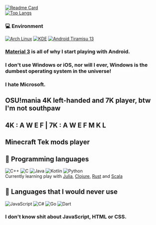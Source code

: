 [![Readme Card](https://github-readme-stats-one-bice.vercel.app/api?username=asuka-mio&show_icons=true&role=OWNER,ORGANIZATION_MEMBER,COLLABORATOR)](https://github.com/anuraghazra/github-readme-stats)  
[![Top Langs](https://github-readme-stats-one-bice.vercel.app/api/top-langs/?username=asuka-mio&layout=compact&exclude_repo=Hardware-Course&hide=Jupyter%20Notebook,MATLAB&role=OWNER,ORGANIZATION_MEMBER&langs_count=10)](https://github.com/anuraghazra/github-readme-stats)  
### 💻 Environment
[![Arch Linux](https://img.shields.io/badge/Arch%20Linux-1793d0?style=flat-square&logo=arch-linux&logoColor=ffffff)](https://archlinux.org) 
[![KDE](https://img.shields.io/badge/KDE-%2300ADD8.svg?style=flat-square&logo=kde&logoColor=fff)](https://kde.org/)
[![Android Tiramisu 13](https://img.shields.io/badge/Android%20Tiramisu%2013-3ddc84?style=flat-square&logo=android&logoColor=ffffff)](https://www.android.com/android-13/)
### [Material 3](https://m3.material.io/) is all of why I start playing with Android.
### I don't use Windows or iOS, nor will I ever, Windows is the dumbest operating system in the universe!
### I hate Microsoft.
## OSU!mania 4K left-handed and 7K player, btw I'm not southpaw  
## 4K : A W E F | 7K : A W E F M K L
## Minecraft Tek mods player  

## 🌱 Programming languages

![C++](https://img.shields.io/badge/-C%2b%2b-00599c?style=flat-square&logo=C%2b%2b&logoColor=fff)
![C](https://img.shields.io/badge/-C-a8b9cc?style=flat-square&logo=C&logoColor=fff)
![Java](https://img.shields.io/badge/-Java-007396?style=flat-square&logo=Java&logoColor=fff)
![Kotlin](https://img.shields.io/badge/-Kotlin-7f52ff?style=flat-square&logo=kotlin&logoColor=fff)
![Python](https://img.shields.io/badge/-Python-3776ab?style=flat-square&logo=python&logoColor=fff)  
Currently learning play with [Julia](https://julialang.org/), [Clojure](https://clojure.org/), [Rust](https://www.rust-lang.org/) and [Scala](https://www.scala-lang.org/)

## 🌱 Languages that I would never use

![JavaScript](https://img.shields.io/badge/-JavaScript-f7df1e?style=flat-square&logo=JavaScript&labelColor=f7df1e&logoColor=000)
![C#](https://img.shields.io/badge/-C%23-008b45?style=flat-square&logo=csharp&logoColor=fff)
![Go](https://img.shields.io/badge/Go-%2300ADD8.svg?style=flat-square&logo=go&logoColor=fff)
![Dart](https://img.shields.io/badge/Dart-06cfcf.svg?style=flat-square&logo=dart&logoColor=fff)

### I don't know shit about JavaScript, HTML or CSS.
